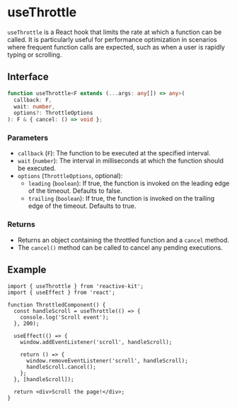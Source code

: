 # useThrottle

`useThrottle` is a React hook that limits the rate at which a function can be called. It is particularly useful for performance optimization in scenarios where frequent function calls are expected, such as when a user is rapidly typing or scrolling.

## Interface

```ts
function useThrottle<F extends (...args: any[]) => any>(
  callback: F,
  wait: number,
  options?: ThrottleOptions
): F & { cancel: () => void };
```

### Parameters

- `callback` (`F`): The function to be executed at the specified interval.
- `wait` (`number`): The interval in milliseconds at which the function should be executed.
- `options` (`ThrottleOptions`, optional):
  - `leading` (`boolean`): If true, the function is invoked on the leading edge of the timeout. Defaults to false.
  - `trailing` (`boolean`): If true, the function is invoked on the trailing edge of the timeout. Defaults to true.

### Returns

- Returns an object containing the throttled function and a `cancel` method.
- The `cancel()` method can be called to cancel any pending executions.

## Example

```tsx
import { useThrottle } from 'reactive-kit';
import { useEffect } from 'react';

function ThrottledComponent() {
  const handleScroll = useThrottle(() => {
    console.log('Scroll event');
  }, 200);

  useEffect(() => {
    window.addEventListener('scroll', handleScroll);

    return () => {
      window.removeEventListener('scroll', handleScroll);
      handleScroll.cancel();
    };
  }, [handleScroll]);

  return <div>Scroll the page!</div>;
}
```
